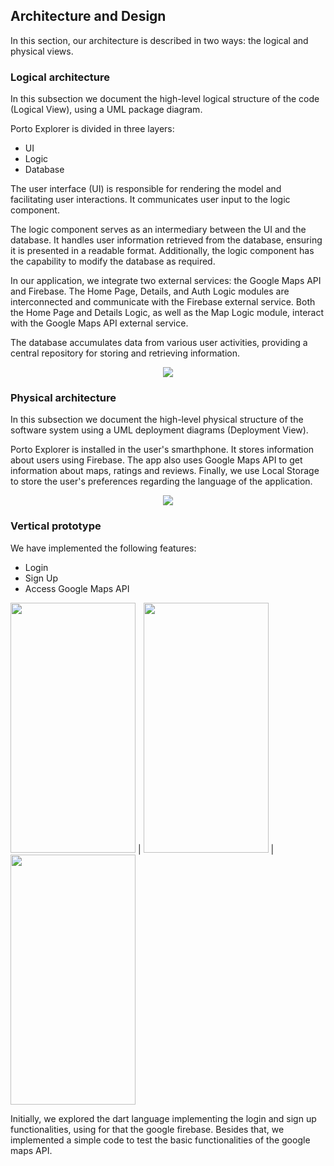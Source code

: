 
## Architecture and Design

In this section, our architecture is described in two ways: the logical and physical views.

### Logical architecture

In this subsection we document the high-level logical structure of the code (Logical View), using a UML package diagram.

Porto Explorer is divided in three layers: 
- UI 
- Logic 
- Database 

The user interface (UI) is responsible for rendering the model and facilitating user interactions. It communicates user input to the logic component.

The logic component serves as an intermediary between the UI and the database. It handles user information retrieved from the database, ensuring it is presented in a readable format. Additionally, the logic component has the capability to modify the database as required.

In our application, we integrate two external services: the Google Maps API and Firebase. The Home Page, Details, and Auth Logic modules are interconnected and communicate with the Firebase external service. Both the Home Page and Details Logic, as well as the Map Logic module, interact with the Google Maps API external service.

The database accumulates data from various user activities, providing a central repository for storing and retrieving information.

<p align="center" justify="center">
  <img src="https://github.com/FEUP-LEIC-ES-2022-23/2LEIC10T2/blob/main/images/LogicalView.png"/>
</p>

### Physical architecture

In this subsection we document the high-level physical structure of the software system using a UML deployment diagrams (Deployment View). 

Porto Explorer is installed in the user's smarthphone. It stores information about users using Firebase. The app also uses Google Maps API to get information about maps, ratings and reviews. Finally, we use Local Storage to store the user's preferences regarding the language of the application.

<p align="center" justify="center">
  <img src="https://github.com/FEUP-LEIC-ES-2022-23/2LEIC10T2/blob/main/images/DeploymentView.png"/>
</p>

### Vertical prototype

We have implemented the following features:

- Login
- Sign Up
- Access Google Maps API

<img src="https://i.imgur.com/vEcVLJC.png" width="200" height="400" /> |  <img src="https://i.imgur.com/1Z7Ck3d.png" width="200" height="400" /> | <img src="https://i.imgur.com/Z2JQw59.jpg" width="200" height="400" />

Initially, we explored the dart language implementing the login and sign up functionalities, using for that the google firebase. Besides that, we implemented a simple code to test the basic functionalities of the google maps API.